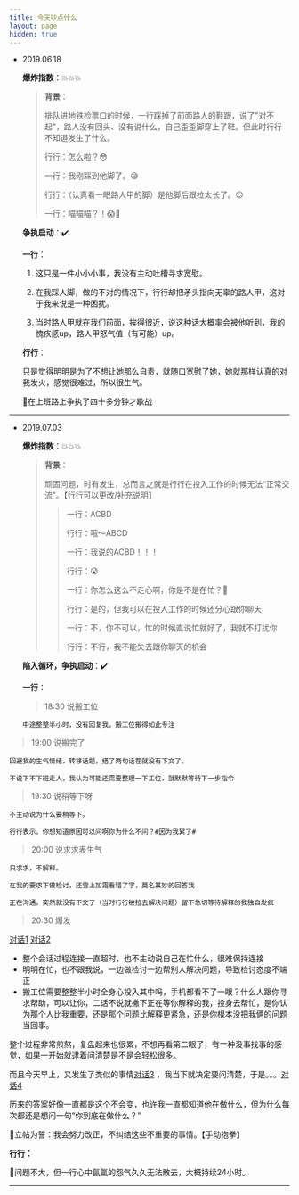 ```yaml
---
title: 今天吵点什么
layout: page
hidden: true
---
```


- 2019.06.18  
  
  **爆炸指数**：💥💥💥
  
  > **背景**：
  >
  > 排队进地铁检票口的时候，一行踩掉了前面路人的鞋跟，说了"对不起"，路人没有回头、没有说什么，自己歪歪脚穿上了鞋。但此时行行不知道发生了什么。
  >
  > 行行：怎么啦？😳
  >
  > 一行：我刚踩到他脚了。😅
  >
  > 行行：（认真看一眼路人甲的脚）是他脚后跟拉太长了。😌
  >
  > 一行：喵喵喵？！😱🤯
  
  
  
  **争执启动**：✔️
  
  
  
  **一行**：
  
  1. 这只是一件小小小事，我没有主动吐槽寻求宽慰。
  
  2. 在我踩人脚，做的不对的情况下，行行却把矛头指向无辜的路人甲，这对于我来说是一种困扰。
  
  3. 当时路人甲就在我们前面，挨得很近，说这种话大概率会被他听到，我的愧疚感up，路人甲怒气值（有可能）up。
  
  **行行**：
  
  只是觉得明明是为了不想让她那么自责，就随口宽慰了她，她就那样认真的对我发火，感觉很难过，所以很生气。
  
  
  
  📌在上班路上争执了四十多分钟才歇战
  

------

* 2019.07.03

  **爆炸指数**：💥💥💥

  > **背景**：
  >
  > 顽固问题，时有发生，总而言之就是行行在投入工作的时候无法“正常交流”。【行行可以更改/补充说明】
  >
  > >一行：ACBD
  > >
  > >行行：哦～ABCD
  > >
  > >一行：我说的ACBD！！！
  > >
  > >行行：😰
  > >
  > >一行：你怎么这么不走心啊，你是不是在忙？😤
  > >
  > >行行：是的，但我可以在投入工作的时候还分心跟你聊天
  > >
  > >一行：不，你不可以，忙的时候直说忙就好了，我就不打扰你
  > >
  > >行行：不行，我不能失去跟你聊天的机会
  
  
  
  **陷入循环，争执启动**：✔️

  
  
  **一行**：
  
  > 18:30 说搬工位
  
  `中途整整半小时，没有回复我，搬工位搬得如此专注`
  
> 19:00 说搬完了
  
  `回避我的生气情绪，转移话题，搭了两句话茬就没有下文了。`
  
  `不说下不下班走人，我认为可能还需要整理一下工位，就默默等待下一步指令`
  
  > 19:30 说稍等下呀

  `不主动说为什么要稍等下。`

  `行行表示，你想知道原因可以问啊你为什么不问？#因为我累了#`

  > 20:00 说求求表生气

  `只求求，不解释。`

  `在我的要求下做检讨，还雪上加霜看错了字，莫名其妙的回答我`

  `正在沟通，突然就没有下文了（当时行行被拉去解决问题）留下急切等待解释的我独自发疯`

  >20:30 爆发

  
  
  [对话1](https://git-1256956801.cos.ap-beijing.myqcloud.com/20190702-1.jpeg) [对话2](https://git-1256956801.cos.ap-beijing.myqcloud.com/20190702-2.jpeg)
  
  - 整个会话过程连接一直超时，也不主动说自己在忙什么，很难保持连接
  - 明明在忙，也不跟我说，一边做检讨一边帮别人解决问题，导致检讨态度不端正
  - 搬工位需要整整半小时全身心投入其中吗，手机都看不了一眼？什么人跟你寻求帮助，可以让你，二话不说就撇下正在等你解释的我，投身去帮忙，是你认为那个人比我重要，还是那个问题比解释更紧急，还是你根本没把我俩的问题当回事。
  
  
  
  整个过程非常煎熬，复盘起来也很累，不想再看第二眼了，有一种没事找事的感觉，如果一开始就逮着问清楚是不是会轻松很多。
  
  而且今天早上，又发生了类似的事情[对话3](https://git-1256956801.cos.ap-beijing.myqcloud.com/20190703-1.jpeg) ，我当下就决定要问清楚，于是。。。[对话4](https://git-1256956801.cos.ap-beijing.myqcloud.com/20190703-2.jpeg)
  
  历来的答案好像一直都是这个不会变，也许我一直都知道他在做什么，但为什么每次都还是想问一句“你到底在做什么？”

  

  🚩立帖为誓：我会努力改正，不纠结这些不重要的事情。【手动抱拳】

  

  **行行：**
  
  
  
  
  
  
  
  
  
  📌问题不大，但一行心中氤氲的怨气久久无法散去，大概持续24小时。
  
  ---
  
  